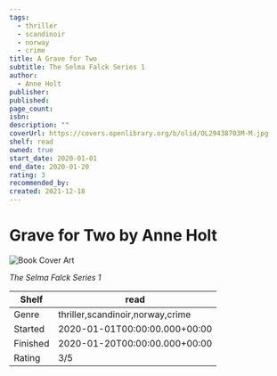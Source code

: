 ```yaml
---
tags:
  - thriller
  - scandinoir
  - norway
  - crime
title: A Grave for Two
subtitle: The Selma Falck Series 1
author:
  - Anne Holt
publisher: 
published: 
page_count: 
isbn: 
description: ""
coverUrl: https://covers.openlibrary.org/b/olid/OL29438703M-M.jpg
shelf: read
owned: true
start_date: 2020-01-01
end_date: 2020-01-20
rating: 3
recommended_by: 
created: 2021-12-18
---
```


# Grave for Two by Anne Holt

![Book Cover Art](https://covers.openlibrary.org/b/olid/OL29438703M-M.jpg)

_The Selma Falck Series 1_

| Shelf | read |
| --- | --- |
| Genre | thriller,scandinoir,norway,crime |
| Started | 2020-01-01T00:00:00.000+00:00 |
| Finished | 2020-01-20T00:00:00.000+00:00 |
| Rating | 3/5 |


